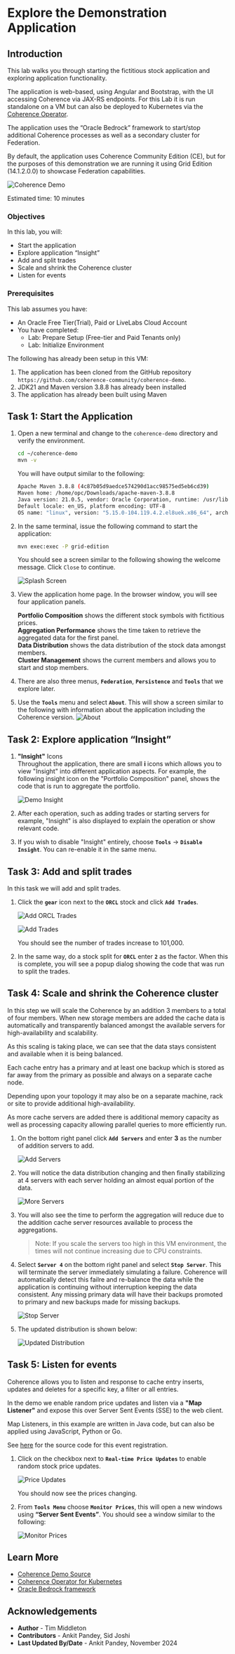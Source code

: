 # Explore the Demonstration Application

## Introduction

This lab walks you through starting the fictitious stock application and exploring application functionality.

The application is web-based, using Angular and Bootstrap, with the UI accessing Coherence via JAX-RS endpoints.
For this Lab it is run standalone on a VM but can also be deployed to Kubernetes via the [Coherence Operator](https://github.com/oracle/coherence-operator).

The application uses the “Oracle Bedrock” framework to start/stop additional Coherence processes as well as a secondary cluster for Federation.

By default, the application uses Coherence Community Edition (CE), but for the purposes of this demonstration we are running it using Grid Edition (14.1.2.0.0) 
to showcase Federation capabilities.

![Coherence Demo](images/screenshot.png "Coherence Demo Application")

Estimated time: 10 minutes

### Objectives

In this lab, you will:

* Start the application
* Explore application “Insight”
* Add and split trades 
* Scale and shrink the Coherence cluster
* Listen for events

### Prerequisites
     
This lab assumes you have:

* An Oracle Free Tier(Trial), Paid or LiveLabs Cloud Account
* You have completed:
  * Lab: Prepare Setup (Free-tier and Paid Tenants only)
  * Lab: Initialize Environment
     
The following has already been setup in this VM:

1. The application has been cloned from the GitHub repository `https://github.com/coherence-community/coherence-demo`.
2. JDK21 and Maven version 3.8.8 has already been installed
3. The application has already been built using Maven

## Task 1: Start the Application
 
1. Open a new terminal and change to the `coherence-demo` directory and verify the environment.

      ```bash
      cd ~/coherence-demo
      mvn -v
      ```   
   
   You will have output similar to the following:

      ```bash
      Apache Maven 3.8.8 (4c87b05d9aedce574290d1acc98575ed5eb6cd39)
      Maven home: /home/opc/Downloads/apache-maven-3.8.8
      Java version: 21.0.5, vendor: Oracle Corporation, runtime: /usr/lib/jvm/jdk-21.0.5-oracle-x64
      Default locale: en_US, platform encoding: UTF-8
      OS name: "linux", version: "5.15.0-104.119.4.2.el8uek.x86_64", arch: "amd64", family: "unix"
      ```   

2. In the same terminal, issue the following command to start the application:

    ```bash
   mvn exec:exec -P grid-edition
   ```
   
   You should see a screen similar to the following showing the welcome message. Click `Close` to continue.

   ![Splash Screen](images/splash-screen.png "Splash Screen")

3. View the application home page. In the browser window, you will see four application panels.</br>

   **Portfolio Composition** shows the different stock symbols with fictitious prices.</br>
   **Aggregation Performance** shows the time taken to retrieve the aggregated data for the first panel.</br>
   **Data Distribution** shows the data distribution of the stock data amongst members.</br>
   **Cluster Management** shows the current members and allows you to start and stop members.</br> 
   
4. There are also three menus, **`Federation`**, **`Persistence`** and **`Tools`** that we explore later.

5. Use the **`Tools`** menu and select **`About`**. This will show a screen similar to the following with information about the application including the Coherence version.
   ![About](images/about.png "About")



## Task 2: Explore application “Insight”

1. **"Insight"** Icons   
   Throughout the application, there are small **i** icons which allows you to view "Insight" into different application aspects.
   For example, the following insight icon on the "Portfolio Composition" panel, shows the code that is run to aggregate the portfolio.

   ![Demo Insight](images/demo-insight.png "Insight")

2. After each operation, such as adding trades or starting servers for example, "Insight" is also displayed to explain the operation or show relevant code.

3. If you wish to disable "Insight" entirely, choose **`Tools`** -> **`Disable Insight`**. You can re-enable it in the same menu.

## Task 3: Add and split trades
   
In this task we will add and split trades. 

1. Click the **`gear`** icon next to the **`ORCL`** stock and click **`Add Trades`**.

   ![Add ORCL Trades](images/add-orcl-trades.png "Add ORCL Trades")

   ![Add Trades](images/add-trades.png "Add Trades")

   You should see the number of trades increase to 101,000. 

2. In the same way, do a stock split for **`ORCL`** enter **`2`** as the factor. When this is complete, you will see a popup dialog showing the code that was run to split the trades. 

## Task 4: Scale and shrink the Coherence cluster
       
In this step we will scale the Coherence by an addition 3 members to a total of four members. When new storage members are added the cache data is automatically and transparently balanced amongst the available servers for high-availability and scalability. 

As this scaling is taking place, we can see that the data stays consistent and available when it is being balanced.

Each cache entry has a primary and at least one backup which is stored as far away from the primary as possible and always on a separate cache node. 

Depending upon your topology it may also be on a separate machine, rack or site to provide additional high-availability.
             
As more cache servers are added there is additional memory capacity as well as processing capacity allowing parallel queries to more efficiently run.

1. On the bottom right panel click **`Add Servers`** and enter **3** as the number of addition servers to add.
 
   ![Add Servers](images/add-servers.png "Add Servers")

2. You will notice the data distribution changing and then finally stabilizing at 4 servers with each server holding an almost equal portion of the data.

   ![More Servers](images/initial-balanced.png "More Servers")
   
3. You will also see the time to perform the aggregation will reduce due to the addition cache server resources available to process the aggregations. 
      > Note: If you scale the servers too high in this VM environment, the times will not continue increasing due to CPU constraints.

4. Select **`Server 4`** on the bottom right panel and select **`Stop Server`**. This will terminate the server immediately simulating a failure. Coherence will automatically detect this failre and re-balance the data while the application is continuing without interruption keeping the data consistent. Any missing primary data will have their backups promoted to primary and new backups made for missing backups.

   ![Stop Server](images/stop-server.png "Stop Server")
  
5. The updated distribution is shown below:

   ![Updated Distribution](images/updated-distribution.png "Updated Distribution")

## Task 5: Listen for events
   
Coherence allows you to listen and response to cache entry inserts, updates and deletes for a specific key, a filter or all entries.

In the demo we enable random price updates and listen via a **"Map Listener"** and expose this over Server Sent Events (SSE) to the web client.

Map Listeners, in this example are written in Java code, but can also be applied using JavaScript, Python or Go.

See [here](https://github.com/coherence-community/coherence-demo/blob/cacf32ca2550032862cdf20bcef2b43c145b7794/src/main/java/com/oracle/coherence/demo/application/EventsResource.java#L66) for the source code for this event registration.
   
1. Click on the checkbox next to **`Real-time Price Updates`** to enable random stock price updates.
   
   ![Price Updates](images/price-updates.png "Price Updates")

   You should now see the prices changing.

2. From **`Tools Menu`** choose **`Monitor Prices`**, this will open a new windows using **“Server Sent Events”**. You should see a window similar to the following:

   ![Monitor Prices](images/sse.png "Monitor Prices")

## Learn More
            
* [Coherence Demo Source](https://github.com/coherence-community/coherence-demo)
* [Coherence Operator for Kubernetes](https://github.com/oracle/coherence-operator)
* [Oracle Bedrock framework](https://github.com/coherence-community/oracle-bedrock)  

## Acknowledgements

* **Author** - Tim Middleton
* **Contributors** - Ankit Pandey, Sid Joshi
* **Last Updated By/Date** - Ankit Pandey, November 2024
